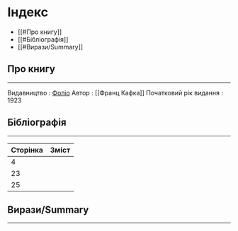 # Індекс

 - [[#Про книгу]]
 - [[#Бібліографія]]
 - [[#Вирази/Summary]]

## Про книгу
***
Видавництво : [Фоліо](https://folio.com.ua/books/Shchodenniki-1913--1923-rr)
Автор : [[Франц Кафка]]
Початковий рік видання : 1923

## Бібліографія
***

| Сторінка | Зміст |
| -------- | ----- |
| 4        |       |
| 23       |       |
| 25       |       |

## Вирази/Summary
***


